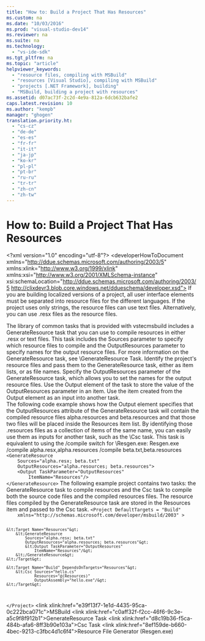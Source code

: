```yaml
---
title: "How to: Build a Project That Has Resources"
ms.custom: na
ms.date: "10/03/2016"
ms.prod: "visual-studio-dev14"
ms.reviewer: na
ms.suite: na
ms.technology: 
  - "vs-ide-sdk"
ms.tgt_pltfrm: na
ms.topic: "article"
helpviewer_keywords: 
  - "resource files, compiling with MSBuild"
  - "resources [Visual Studio], compiling with MSBuild"
  - "projects [.NET Framework], building"
  - "MSBuild, building a project with resources"
ms.assetid: d07ac73f-2c2d-4e9a-812a-6dcb632bafe2
caps.latest.revision: 10
ms.author: "kempb"
manager: "ghogen"
translation.priority.ht: 
  - "cs-cz"
  - "de-de"
  - "es-es"
  - "fr-fr"
  - "it-it"
  - "ja-jp"
  - "ko-kr"
  - "pl-pl"
  - "pt-br"
  - "ru-ru"
  - "tr-tr"
  - "zh-cn"
  - "zh-tw"
---
```

# How to: Build a Project That Has Resources
\<?xml version="1.0" encoding="utf-8"?>
\<developerHowToDocument xmlns="http://ddue.schemas.microsoft.com/authoring/2003/5" xmlns:xlink="http://www.w3.org/1999/xlink" xmlns:xsi="http://www.w3.org/2001/XMLSchema-instance" xsi:schemaLocation="http://ddue.schemas.microsoft.com/authoring/2003/5 http://clixdevr3.blob.core.windows.net/ddueschema/developer.xsd">
  <introduction>
    <para>If you are building localized versions of a project, all user interface elements must be separated into resource files for the different languages. If the project uses only strings, the resource files can use text files. Alternatively, you can use .resx files as the resource files.</para>
  </introduction>
  <section>
    <title>Compiling Resources with MSBuild</title>
    <content>
      <para>The library of common tasks that is provided with <token>vstecmsbuild</token> includes a <unmanagedCodeEntityReference>GenerateResource</unmanagedCodeEntityReference> task that you can use to compile resources in either .resx or text files. This task includes the <codeInline>Sources</codeInline> parameter to specify which resource files to compile and the <codeInline>OutputResources</codeInline> parameter to specify names for the output resource files. For more information on the <unmanagedCodeEntityReference>GenerateResource</unmanagedCodeEntityReference> task, see \<link xlink:href="c0aff32f-f2cc-46f6-9c3e-a5c9f8f912b1">GenerateResource Task</link>.</para>
      <procedure>
        <title>To compile resources with MSBuild</title>
        <steps class="ordered">
          <step>
            <content>
              <para>Identify the project's resource files and pass them to the <unmanagedCodeEntityReference>GenerateResource</unmanagedCodeEntityReference> task, either as item lists, or as file names.</para>
            </content>
          </step>
          <step>
            <content>
              <para>Specify the <unmanagedCodeEntityReference>OutputResources</unmanagedCodeEntityReference> parameter of the <unmanagedCodeEntityReference>GenerateResource</unmanagedCodeEntityReference> task, which allows you to set the names for the output resource files.</para>
            </content>
          </step>
          <step>
            <content>
              <para>Use the <unmanagedCodeEntityReference>Output</unmanagedCodeEntityReference> element of the task to store the value of the <unmanagedCodeEntityReference>OutputResources</unmanagedCodeEntityReference> parameter in an item.</para>
            </content>
          </step>
          <step>
            <content>
              <para>Use the item created from the <unmanagedCodeEntityReference>Output</unmanagedCodeEntityReference> element as an input into another task.</para>
            </content>
          </step>
        </steps>
      </procedure>
    </content>
  </section>
  <codeExample>
    <description>
      <content>
        <para>The following code example shows how the <unmanagedCodeEntityReference>Output</unmanagedCodeEntityReference> element specifies that the <unmanagedCodeEntityReference>OutputResources</unmanagedCodeEntityReference> attribute of the <unmanagedCodeEntityReference>GenerateResource</unmanagedCodeEntityReference> task will contain the compiled resource files <codeInline>alpha.resources</codeInline> and <codeInline>beta.resources</codeInline> and that those two files will be placed inside the <codeInline>Resources</codeInline> item list. By identifying those .resources files as a collection of items of the same name, you can easily use them as inputs for another task, such as the \<legacyLink xlink:href="d8c19b36-f5ca-484b-afa6-8ff3b90e103a">Csc</legacyLink> task.</para>
        <para>This task is equivalent to using the <system>/compile</system> switch for \<legacyLink xlink:href="8ef159de-b660-4bec-9213-c3fbc4d1c6f4">Resgen.exe</legacyLink>:</para>
        <para>
          <codeInline>Resgen.exe /compile alpha.resx,alpha.resources /compile beta.txt,beta.resources</codeInline>
        </para>
      </content>
    </description>
    <code>&lt;GenerateResource
    Sources="alpha.resx; beta.txt"
    OutputResources="alpha.resources; beta.resources"&gt;
    &lt;Output TaskParameter="OutputResources"
        ItemName="Resources"/&gt;
&lt;/GenerateResource&gt;</code>
    <comments>
      <content />
    </comments>
  </codeExample>
  <codeExample>
    <description>
      <content>
        <para>The following example project contains two tasks: the <unmanagedCodeEntityReference>GenerateResource</unmanagedCodeEntityReference> task to compile resources and the <unmanagedCodeEntityReference>Csc</unmanagedCodeEntityReference> task to compile both the source code files and the compiled resources files. The resource files compiled by the <unmanagedCodeEntityReference>GenerateResource</unmanagedCodeEntityReference> task are stored in the <codeInline>Resources</codeInline> item and passed to the <unmanagedCodeEntityReference>Csc</unmanagedCodeEntityReference> task.</para>
      </content>
    </description>
    <code>&lt;Project DefaultTargets = "Build"
    xmlns="http://schemas.microsoft.com/developer/msbuild/2003" &gt;

    &lt;Target Name="Resources"&gt;
        &lt;GenerateResource
            Sources="alpha.resx; beta.txt"
            OutputResources="alpha.resources; beta.resources"&gt;
            &lt;Output TaskParameter="OutputResources"
                ItemName="Resources"/&gt;
        &lt;/GenerateResource&gt;
    &lt;/Target&gt;

    &lt;Target Name="Build" DependsOnTargets="Resources"&gt;
        &lt;Csc Sources="hello.cs"
                Resources="@(Resources)"
                OutputAssembly="hello.exe"/&gt;
    &lt;/Target&gt;
&lt;/Project&gt;</code>
    <comments>
      <content />
    </comments>
  </codeExample>
  <relatedTopics>
\<link xlink:href="e39f13f7-1e1d-4435-95ca-0c222bca071c">MSBuild</link>
\<link xlink:href="c0aff32f-f2cc-46f6-9c3e-a5c9f8f912b1">GenerateResource Task</link>
\<link xlink:href="d8c19b36-f5ca-484b-afa6-8ff3b90e103a">Csc Task</link>
\<link xlink:href="8ef159de-b660-4bec-9213-c3fbc4d1c6f4">Resource File Generator (Resgen.exe)</link>
</relatedTopics>
</developerHowToDocument>